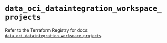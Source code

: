 # `data_oci_dataintegration_workspace_projects`

Refer to the Terraform Registry for docs: [`data_oci_dataintegration_workspace_projects`](https://registry.terraform.io/providers/oracle/oci/7.19.0/docs/data-sources/dataintegration_workspace_projects).
